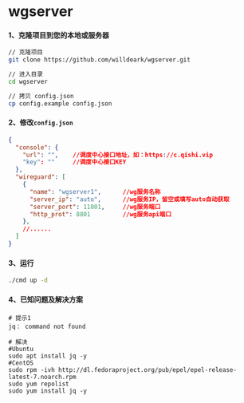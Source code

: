 # wgserver

#### 1、克隆项目到您的本地或服务器

```bash
// 克隆项目
git clone https://github.com/willdeark/wgserver.git

// 进入目录
cd wgserver

// 拷贝 config.json
cp config.example config.json
```

#### 2、修改`config.json`

```json
{
  "console": {
    "url": "",    //调度中心接口地址，如：https://c.qishi.vip
    "key": ""     //调度中心接口KEY
  },
  "wireguard": [
    {
      "name": "wgserver1",      //wg服务名称
      "server_ip": "auto",      //wg服务IP，留空或填写auto自动获取
      "server_port": 11801,     //wg服务端口
      "http_prot": 8801         //wg服务api端口
    },
    //......
  ]
}
```

#### 3、运行

```bash
./cmd up -d
```


#### 4、已知问题及解决方案

```
# 提示1
jq： command not found

# 解决
#Ubuntu
sudo apt install jq -y  
#CentOS
sudo rpm -ivh http://dl.fedoraproject.org/pub/epel/epel-release-latest-7.noarch.rpm
sudo yum repolist
sudo yum install jq -y 

```